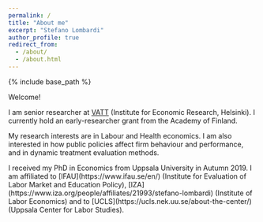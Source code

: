```yaml
---
permalink: /
title: "About me"
excerpt: "Stefano Lombardi"
author_profile: true
redirect_from: 
  - /about/
  - /about.html
---
```


{% include base_path %}

Welcome!<br>

<p style="margin-top:0.3cm;">I am senior researcher at <a href="https://vatt.fi/en/frontpage">VATT</a> (Institute for Economic Research, Helsinki).
I currently hold an early-researcher grant from the Academy of Finland.</p>

<p style="margin-top:0.3cm;">My research interests are in Labour and Health economics. 
I am also interested in how public policies affect firm behaviour and performance, and in dynamic treatment evaluation methods.<!-- and microsimulation techniques. --></p>

<p style="margin-top:0.3cm;">I received my PhD in Economics from Uppsala University in Autumn 2019.
I am affiliated to [IFAU](https://www.ifau.se/en/) (Institute for Evaluation of Labor Market and Education Policy), [IZA](https://www.iza.org/people/affiliates/21993/stefano-lombardi) (Institute of Labor Economics) and to [UCLS](https://ucls.nek.uu.se/about-the-center/) (Uppsala Center for Labor Studies).</p>


<!-- In October 2019 I started a 3-year post-doc at [VATT](https://vatt.fi/en/frontpage) (Institute for Economic Research, Helsinki). -->

<!-- I will be available for interviews during the 2018 EEA meeting in Naples and the 2019 AEA meetings in Atlanta. 
I will be available for interviews during the 2018 EEA meeting in Naples and the 2019 AEA meetings in Atlanta.
Here you can download my [job market paper](/files/lombardi_jmp.pdf?dl=0). -->

